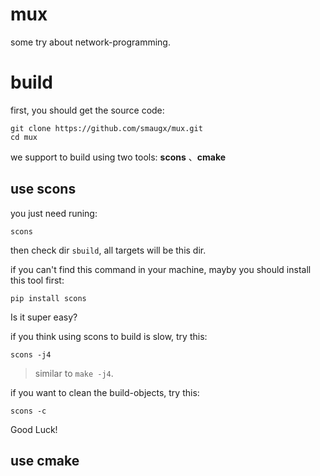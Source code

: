 # mux
some try about network-programming.


# build

first, you should get the source code:

```
git clone https://github.com/smaugx/mux.git
cd mux
```

we support to build using two tools: **scons** 、**cmake**

## use scons

you just need runing:

```
scons
```

then check dir `sbuild`, all targets will be this dir.

if you can't find this command in your machine, mayby you should install this tool first:

```
pip install scons
```

Is it super easy?

if you think using scons to  build is slow, try this:

```
scons -j4
```

> similar to `make -j4`.


if you want to clean the build-objects, try this:

```
scons -c
```

Good Luck!


## use cmake

